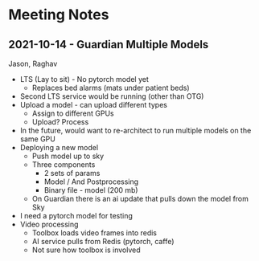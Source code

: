 # Meeting Notes

## 2021-10-14 - Guardian Multiple Models

Jason, Raghav

- LTS (Lay to sit) - No pytorch model yet
  - Replaces bed alarms (mats under patient beds)
- Second LTS service would be running (other than OTG)
- Upload a model - can upload different types
  - Assign to different GPUs
  - Upload? Process
- In the future, would want to re-architect to run multiple models on the same GPU
- Deploying a new model
  - Push model up to sky
  - Three components
    - 2 sets of params
    - Model / And Postprocessing
    - Binary file - model (200 mb)
  - On Guardian there is an ai update that pulls down the model from Sky
- I need a pytorch model for testing
- Video processing
  - Toolbox loads video frames into redis
  - AI service pulls from Redis (pytorch, caffe)
  - Not sure how toolbox is involved
